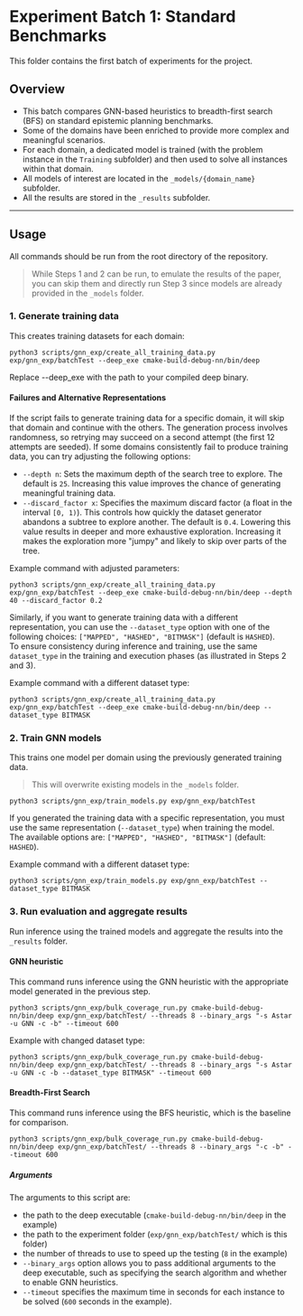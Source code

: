 # Experiment Batch 1: Standard Benchmarks

This folder contains the first batch of experiments for the project.

## Overview

-   This batch compares GNN-based heuristics to breadth-first search
    (BFS) on standard epistemic planning benchmarks.
-   Some of the domains have been enriched to provide more complex
    and meaningful scenarios.
-   For each domain, a dedicated model is trained (with the problem
    instance in the `Training` subfolder) and then used to solve all
    instances within that domain.
-   All models of interest are located in the `_models/{domain_name}`
    subfolder.
-   All the results are stored in the `_results` subfolder.

------------------------------------------------------------------------

## Usage

All commands should be run from the root directory of the repository.
> While Steps 1 and 2 can be run, to emulate the results of the paper, you
can skip them and directly run Step 3 since models are already provided
in the `_models` folder.

### 1. Generate training data

This creates training datasets for each domain:

``` console
python3 scripts/gnn_exp/create_all_training_data.py exp/gnn_exp/batchTest --deep_exe cmake-build-debug-nn/bin/deep
```

Replace --deep_exe with the path to your compiled deep binary.

#### Failures and Alternative Representations

If the script fails to generate training data for a specific domain, it
will skip that domain and continue with the others. The generation
process involves randomness, so retrying may succeed on a second
attempt (the first 12 attempts are seeded).
If some domains consistently fail to produce training data, you
can try adjusting the following options:

-   `--depth n`: Sets the maximum depth of the search tree to explore.
    The default is `25`. Increasing this value improves the chance of
    generating meaningful training data.
-   `--discard_factor x`: Specifies the maximum discard factor (a float
    in the interval `[0, 1)`). This controls how quickly the dataset
    generator abandons a subtree to explore another. The default is
    `0.4`. Lowering this value results in deeper and more exhaustive
    exploration. Increasing it makes the exploration more "jumpy" and
    likely to skip over parts of the tree.

Example command with adjusted parameters:

``` console
python3 scripts/gnn_exp/create_all_training_data.py exp/gnn_exp/batchTest --deep_exe cmake-build-debug-nn/bin/deep --depth 40 --discard_factor 0.2
```

Similarly, if you want to generate training data with a different
representation, you can use the `--dataset_type` option with one of the
following choices: `["MAPPED", "HASHED", "BITMASK"]` (default is
`HASHED`).\
To ensure consistency during inference and training, use the
same `dataset_type` in the training and execution phases
(as illustrated in Steps 2 and 3).

Example command with a different dataset type:

``` console
python3 scripts/gnn_exp/create_all_training_data.py exp/gnn_exp/batchTest --deep_exe cmake-build-debug-nn/bin/deep --dataset_type BITMASK
```

### 2. Train GNN models

This trains one model per domain using the previously generated training
data.
> This will overwrite existing models in the `_models` folder.

``` console
python3 scripts/gnn_exp/train_models.py exp/gnn_exp/batchTest
```

If you generated the training data with a specific representation, you must
use the same representation (`--dataset_type`) when training the model.\
The available options are: `["MAPPED", "HASHED", "BITMASK"]` (default: `HASHED`).

Example command with a different dataset type:

```console
python3 scripts/gnn_exp/train_models.py exp/gnn_exp/batchTest --dataset_type BITMASK
```

### 3. Run evaluation and aggregate results

Run inference using the trained models and aggregate the results into
the `_results` folder.

#### GNN heuristic

This command runs inference using the GNN heuristic with the appropriate
model generated in the previous step.

``` console
python3 scripts/gnn_exp/bulk_coverage_run.py cmake-build-debug-nn/bin/deep exp/gnn_exp/batchTest/ --threads 8 --binary_args "-s Astar -u GNN -c -b" --timeout 600
```

Example with changed dataset type:

``` console
python3 scripts/gnn_exp/bulk_coverage_run.py cmake-build-debug-nn/bin/deep exp/gnn_exp/batchTest/ --threads 8 --binary_args "-s Astar -u GNN -c -b --dataset_type BITMASK" --timeout 600
```

#### Breadth-First Search

This command runs inference using the BFS heuristic, which is the
baseline for comparison.

``` console
python3 scripts/gnn_exp/bulk_coverage_run.py cmake-build-debug-nn/bin/deep exp/gnn_exp/batchTest/ --threads 8 --binary_args "-c -b" --timeout 600
```

##### Arguments

The arguments to this script are:
- the path to the deep executable (`cmake-build-debug-nn/bin/deep` in
  the example)
- the path to the experiment folder (`exp/gnn_exp/batchTest/` which
  is this folder)
- the number of threads to use to speed up the testing (`8` in the
  example)
- `--binary_args` option allows you to pass additional arguments to the
  deep executable, such as specifying the search algorithm and whether
  to enable GNN heuristics.
- `--timeout` specifies the maximum time in
  seconds for each instance to be solved (`600` seconds in the example).
